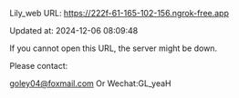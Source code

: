 Lily_web URL: https://222f-61-165-102-156.ngrok-free.app

Updated at: 2024-12-06 08:09:48

If you cannot open this URL, the server might be down.

Please contact: 

goley04@foxmail.com Or Wechat:GL_yeaH